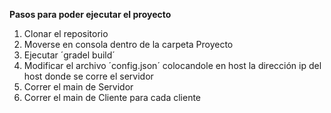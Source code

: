 **Pasos para poder ejecutar el proyecto**
1. Clonar el repositorio
2. Moverse en consola dentro de la carpeta Proyecto
3. Ejecutar ´gradel build´
4. Modificar el archivo ´config.json´ colocandole en host la dirección ip del host donde se corre el servidor
5. Correr el main de Servidor
6. Correr el main de Cliente para cada cliente
